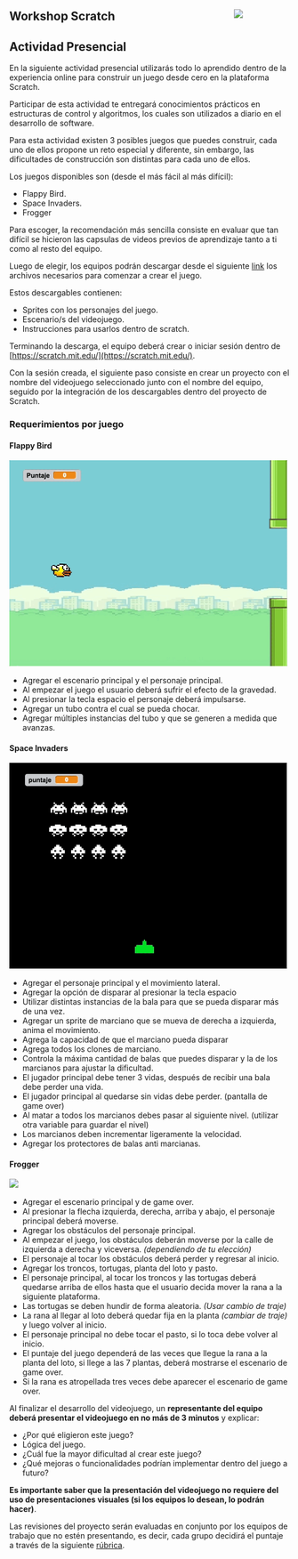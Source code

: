 <section>
<a href="http://desafiolatam.com"><img src="http://blog.desafiolatam.com/wp-content/uploads/2015/03/logo_latam_mini.png" width="100" style="float:right"></a>

# Workshop Scratch

## Actividad Presencial

En la siguiente actividad presencial utilizarás todo lo aprendido dentro de la experiencia online para construir un juego desde cero en la plataforma Scratch.

Participar de esta actividad te entregará conocimientos prácticos en estructuras de control y algoritmos, los cuales son utilizados a diario en el desarrollo de software.

Para esta actividad existen 3 posibles juegos que puedes construir, cada uno de ellos propone un reto especial y diferente, sin embargo, las dificultades de construcción son distintas para cada uno de ellos.

Los juegos disponibles son (desde el más fácil al más difícil):

-	Flappy Bird.
-	Space Invaders.
- 	Frogger

Para escoger, la recomendación más sencilla consiste en evaluar que tan difícil se hicieron las capsulas de videos previos de aprendizaje tanto a ti como al resto del equipo.

Luego de elegir, los equipos podrán descargar desde el siguiente [link]( https://www.amazon.com/clouddrive/share/bmE3FhbcT57uP6GODYORnc0vFuQBMA3e9SkAofoYFlv) los archivos necesarios para comenzar a crear el juego.

Estos descargables contienen:

- Sprites con los personajes del juego.
- Escenario/s del videojuego.
- Instrucciones para usarlos dentro de scratch.

Terminando la descarga, el equipo deberá crear o iniciar sesión dentro de [https://scratch.mit.edu/](https://scratch.mit.edu/). 

Con la sesión creada, el siguiente paso consiste en crear un proyecto con el nombre del videojuego seleccionado junto con el nombre del equipo, seguido por la integración de los descargables dentro del proyecto de Scratch.

### Requerimientos por juego

#### Flappy Bird

<img src="img/preview_flappy-bird.gif" style="width:500px">

- Agregar el escenario principal y el personaje principal.
- Al empezar el juego el usuario deberá sufrir el efecto de la gravedad.
- Al presionar la tecla espacio el personaje deberá impulsarse.
- Agregar un tubo contra el cual se pueda chocar.
- Agregar múltiples instancias del tubo y que se generen a medida que avanzas.

#### Space Invaders

<img src="img/preview_space_invaders.gif" style="width:500px">

- Agregar el personaje principal y el movimiento lateral.
- Agregar la opción de disparar al presionar la tecla espacio
- Utilizar distintas instancias de la bala para que se pueda disparar más de una vez.
- Agregar un sprite de marciano que se mueva de derecha a izquierda, anima el movimiento.
- Agrega la capacidad de que el marciano pueda disparar
- Agrega todos los clones de marciano.
- Controla la máxima cantidad de balas que puedes disparar y la de los marcianos para ajustar la dificultad.
- El jugador principal debe tener 3 vidas, después de recibir una bala debe perder una vida.
- El jugador principal al quedarse sin vidas debe perder. (pantalla de game over)
- Al matar a todos los marcianos debes pasar al siguiente nivel. (utilizar otra variable para guardar el nivel)
- Los marcianos deben incrementar ligeramente la velocidad.
- Agregar los protectores de balas anti marcianas.

#### Frogger

<img src="img/preview_frogger.gif" style="width:500px">

- Agregar el escenario principal y de game over.
- Al presionar la flecha izquierda, derecha, arriba y abajo, el personaje principal deberá moverse.
- Agregar los obstáculos del personaje principal.
- Al empezar el juego, los obstáculos deberán moverse por la calle de izquierda a derecha y viceversa. *(dependiendo de tu elección)*
- El personaje al tocar los obstáculos deberá perder y regresar al inicio.
- Agregar los troncos, tortugas, planta del loto y pasto.
- El personaje principal, al tocar los troncos y las tortugas deberá quedarse arriba de ellos hasta que el usuario decida mover la rana a la siguiente plataforma.
- Las tortugas se deben hundir de forma aleatoria. *(Usar cambio de traje)*
- La rana al llegar al loto deberá quedar fija en la planta *(cambiar de traje)* y luego volver al inicio. 
- El personaje principal no debe tocar el pasto, si lo toca debe volver al inicio.
- El puntaje del juego dependerá de las veces que llegue la rana a la planta del loto, si llege a las 7 plantas, deberá mostrarse el escenario de game over.
- Si la rana es atropellada tres veces debe aparecer el escenario de game over.
 
Al finalizar el desarrollo del videojuego, un **representante del equipo deberá presentar el videojuego en no más de 3 minutos** y explicar:

-	¿Por qué eligieron este juego?
-	Lógica del juego.
-	¿Cuál fue la mayor dificultad al crear este juego?
-	¿Qué mejoras o funcionalidades podrían implementar dentro del juego a futuro?

**Es importante saber que la presentación del videojuego no requiere del uso de presentaciones visuales (si los equipos lo desean, lo podrán hacer)**.

Las revisiones del proyecto serán evaluadas en conjunto por los equipos de trabajo que no estén presentando, es decir, cada grupo decidirá el puntaje a través de la siguiente [rúbrica](https://goo.gl/1u9e5f).


